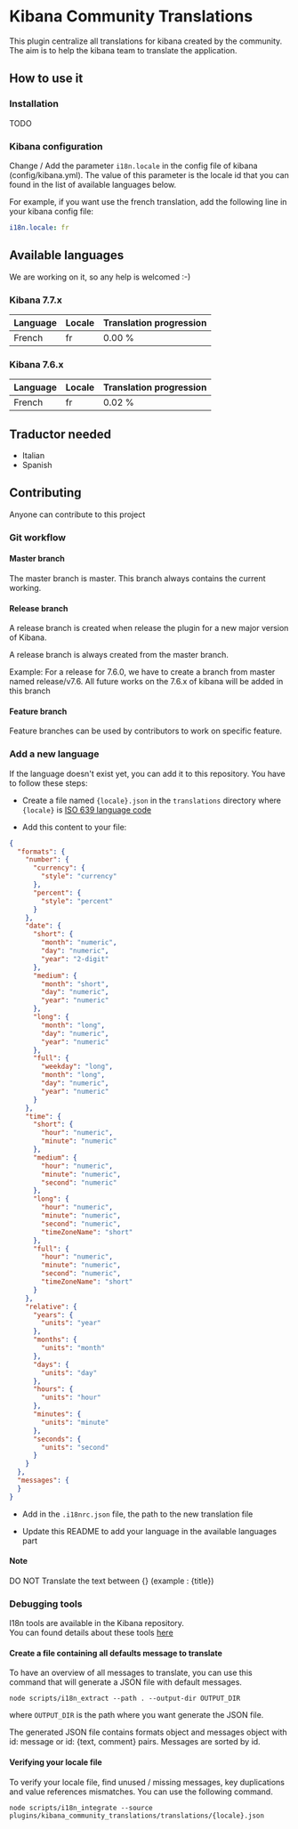 # Kibana Community Translations

This plugin centralize all translations for kibana created by the community. The aim is to help the kibana team to translate the application.

## How to use it

### Installation

  TODO

### Kibana configuration

Change / Add the parameter ``i18n.locale`` in the config file of kibana (config/kibana.yml). The value of this parameter is the locale id that you can found in the list of available languages below.

For example, if you want use the french translation, add the following line in your kibana config file:

``` yaml
i18n.locale: fr
```

## Available languages

We are working on it, so any help is welcomed :-)

### Kibana 7.7.x

Language | Locale | Translation progression
-------- | ------ | -----------------------
French | fr | 0.00 %

### Kibana 7.6.x

Language | Locale | Translation progression
-------- | ------ | -----------------------
French | fr | 0.02 %

## Traductor needed

- Italian
- Spanish

## Contributing

Anyone can contribute to this project

### Git workflow

#### Master branch

The master branch is master. This branch always contains the current working.

#### Release branch

A release branch is created when release the plugin for a new major version of Kibana.

A release branch is always created from the master branch.

Example: For a release for 7.6.0, we have to create a branch from master named release/v7.6.
All future works on the 7.6.x of kibana will be added in this branch

#### Feature branch

Feature branches can be used by contributors to work on specific feature.

### Add a new language

If the language doesn't exist yet, you can add it to this repository.
You have to follow these steps:

- Create a file named ``{locale}.json`` in the ``translations`` directory
  where ``{locale}`` is [ISO 639 language code](https://en.wikipedia.org/wiki/List_of_ISO_639-1_codes)

- Add this content to your file:

``` json
{
  "formats": {
    "number": {
      "currency": {
        "style": "currency"
      },
      "percent": {
        "style": "percent"
      }
    },
    "date": {
      "short": {
        "month": "numeric",
        "day": "numeric",
        "year": "2-digit"
      },
      "medium": {
        "month": "short",
        "day": "numeric",
        "year": "numeric"
      },
      "long": {
        "month": "long",
        "day": "numeric",
        "year": "numeric"
      },
      "full": {
        "weekday": "long",
        "month": "long",
        "day": "numeric",
        "year": "numeric"
      }
    },
    "time": {
      "short": {
        "hour": "numeric",
        "minute": "numeric"
      },
      "medium": {
        "hour": "numeric",
        "minute": "numeric",
        "second": "numeric"
      },
      "long": {
        "hour": "numeric",
        "minute": "numeric",
        "second": "numeric",
        "timeZoneName": "short"
      },
      "full": {
        "hour": "numeric",
        "minute": "numeric",
        "second": "numeric",
        "timeZoneName": "short"
      }
    },
    "relative": {
      "years": {
        "units": "year"
      },
      "months": {
        "units": "month"
      },
      "days": {
        "units": "day"
      },
      "hours": {
        "units": "hour"
      },
      "minutes": {
        "units": "minute"
      },
      "seconds": {
        "units": "second"
      }
    }
  },
  "messages": {
  }
}
```

- Add in the ``.i18nrc.json`` file, the path to the new translation file

- Update this README to add your language in the available languages part

#### Note
DO NOT Translate the text between {} (example : {title})

### Debugging tools

I18n tools are available in the Kibana repository.  
You can found details about these tools [here](https://github.com/elastic/kibana/blob/master/src/dev/i18n/README.md)

#### Create a file containing all defaults message to translate

To have an overview of all messages to translate, you can use this command that will generate a JSON file with default messages.

``` shell
node scripts/i18n_extract --path . --output-dir OUTPUT_DIR
```

where ``OUTPUT_DIR`` is the path where you want generate the JSON file.

The generated JSON file contains formats object and messages object with id: message or id: {text, comment} pairs. Messages are sorted by id.

#### Verifying your locale file

To verify your locale file, find unused / missing messages, key duplications and value references mismatches. You can use the following command.

``` shell
node scripts/i18n_integrate --source plugins/kibana_community_translations/translations/{locale}.json
```
